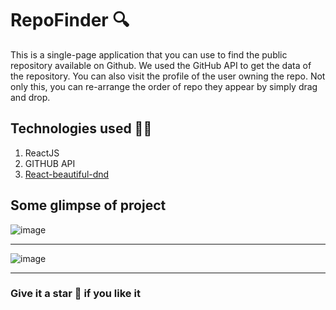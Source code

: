 # RepoFinder 🔍
This is a single-page application that you can use to find the public repository available on Github. We used the GitHub API to get the data of the repository.
You can also visit the profile of the user owning the repo. Not only this, you can re-arrange the order of repo they appear by simply drag and drop.

## Technologies used 👩‍💻 
1. ReactJS
2. GITHUB API
3. [React-beautiful-dnd](https://github.com/atlassian/react-beautiful-dnd/blob/master/README.md#documentation-)


## Some glimpse of project

![image](https://user-images.githubusercontent.com/54790525/135834109-cf18fc41-f9f7-48f7-88e9-709742d8565d.png)

<hr/>

![image](https://user-images.githubusercontent.com/54790525/135834219-19f4eac6-9726-46bb-bd2f-7a1e041eda05.png)


<hr/>


### Give it a star 🌟 if you like it



